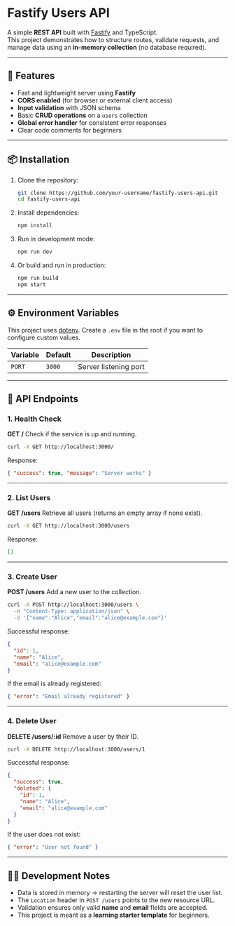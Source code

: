 # Fastify Users API

A simple **REST API** built with [Fastify](https://fastify.dev/) and TypeScript.  
This project demonstrates how to structure routes, validate requests, and manage data using an **in-memory collection** (no database required).  

---

## 🚀 Features
- Fast and lightweight server using **Fastify**
- **CORS enabled** (for browser or external client access)
- **Input validation** with JSON schema
- Basic **CRUD operations** on a `users` collection
- **Global error handler** for consistent error responses
- Clear code comments for beginners

---

## 📦 Installation

1. Clone the repository:
   ```bash
   git clone https://github.com/your-username/fastify-users-api.git
   cd fastify-users-api
   ```

2. Install dependencies:

   ```bash
   npm install
   ```

3. Run in development mode:

   ```bash
   npm run dev
   ```

4. Or build and run in production:

   ```bash
   npm run build
   npm start
   ```

---

## ⚙️ Environment Variables

This project uses [dotenv](https://www.npmjs.com/package/dotenv).
Create a `.env` file in the root if you want to configure custom values.

| Variable | Default | Description           |
| -------- | ------- | --------------------- |
| `PORT`   | `3000`  | Server listening port |

---

## 📡 API Endpoints

### 1. Health Check

**GET /**
Check if the service is up and running.

```bash
curl -X GET http://localhost:3000/
```

Response:

```json
{ "success": true, "message": "Server works" }
```

---

### 2. List Users

**GET /users**
Retrieve all users (returns an empty array if none exist).

```bash
curl -X GET http://localhost:3000/users
```

Response:

```json
[]
```

---

### 3. Create User

**POST /users**
Add a new user to the collection.

```bash
curl -X POST http://localhost:3000/users \
  -H "Content-Type: application/json" \
  -d '{"name":"Alice","email":"alice@example.com"}'
```

Successful response:

```json
{
  "id": 1,
  "name": "Alice",
  "email": "alice@example.com"
}
```

If the email is already registered:

```json
{ "error": "Email already registered" }
```

---

### 4. Delete User

**DELETE /users/\:id**
Remove a user by their ID.

```bash
curl -X DELETE http://localhost:3000/users/1
```

Successful response:

```json
{
  "success": true,
  "deleted": {
    "id": 1,
    "name": "Alice",
    "email": "alice@example.com"
  }
}
```

If the user does not exist:

```json
{ "error": "User not found" }
```

---

## 🧑‍💻 Development Notes

* Data is stored in memory → restarting the server will reset the user list.
* The `Location` header in `POST /users` points to the new resource URL.
* Validation ensures only valid **name** and **email** fields are accepted.
* This project is meant as a **learning starter template** for beginners.
